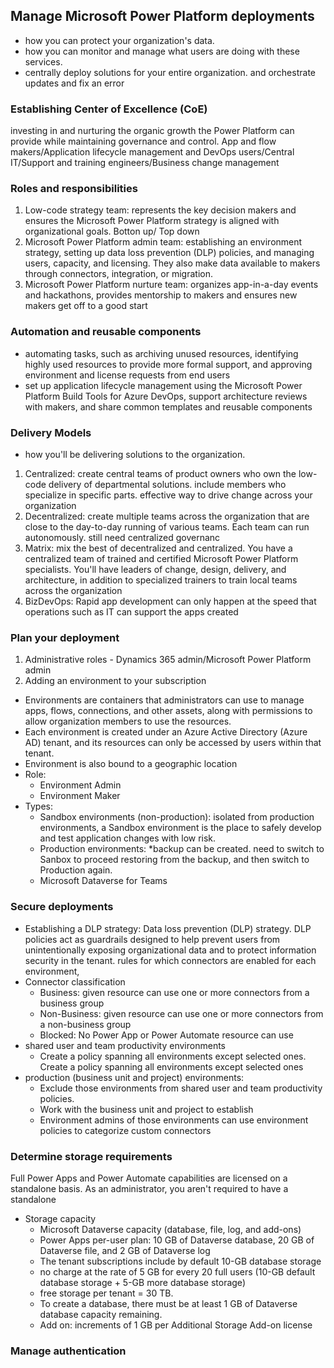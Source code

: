 ## Manage Microsoft Power Platform deployments
- how you can protect your organization's data.
- how you can monitor and manage what users are doing with these services. 
- centrally deploy solutions for your entire organization. and orchestrate updates and fix an error

### Establishing Center of Excellence (CoE)
investing in and nurturing the organic growth the Power Platform can provide while maintaining governance and control.
App and flow makers/Application lifecycle management and DevOps users/Central IT/Support and training engineers/Business change management

### Roles and responsibilities
1. Low-code strategy team: represents the key decision makers and ensures the Microsoft Power Platform strategy is aligned with organizational goals. Botton up/ Top down
2. Microsoft Power Platform admin team: establishing an environment strategy, setting up data loss prevention (DLP) policies, and managing users, capacity, and licensing. They also make data available to makers through connectors, integration, or migration.
3. Microsoft Power Platform nurture team: organizes app-in-a-day events and hackathons, provides mentorship to makers and ensures new makers get off to a good start

### Automation and reusable components
- automating tasks, such as archiving unused resources, identifying highly used resources to provide more formal support, and approving environment and license requests from end users
- set up application lifecycle management using the Microsoft Power Platform Build Tools for Azure DevOps, support architecture reviews with makers, and share common templates and reusable components

### Delivery Models
- how you'll be delivering solutions to the organization.
1. Centralized: create central teams of product owners who own the low-code delivery of departmental solutions. include members who specialize in specific parts. effective way to drive change across your organization
2. Decentralized: create multiple teams across the organization that are close to the day-to-day running of various teams. Each team can run autonomously. still need centralized governanc
3. Matrix:  mix the best of decentralized and centralized. You have a centralized team of trained and certified Microsoft Power Platform specialists. You'll have leaders of change, design, delivery, and architecture, in addition to specialized trainers to train local teams across the organization
4. BizDevOps: Rapid app development can only happen at the speed that operations such as IT can support the apps created

### Plan your deployment
1. Administrative roles - Dynamics 365 admin/Microsoft Power Platform admin
2. Adding an environment to your subscription
  - Environments are containers that administrators can use to manage apps, flows, connections, and other assets, along with permissions to allow organization members to use the resources.
  - Each environment is created under an Azure Active Directory (Azure AD) tenant, and its resources can only be accessed by users within that tenant.
  - Environment is also bound to a geographic location
  - Role:
      - Environment Admin
      - Environment Maker
   - Types:
      - Sandbox environments (non-production): isolated from production environments, a Sandbox environment is the place to safely develop and test application changes with low risk.
      - Production environments: *backup can be created. need to switch to Sanbox to proceed restoring from the backup, and then switch to Production again.
      - Microsoft Dataverse for Teams
    
### Secure deployments
- Establishing a DLP strategy:  Data loss prevention (DLP) strategy. DLP policies act as guardrails designed to help prevent users from unintentionally exposing organizational data and to protect information security in the tenant. rules for which connectors are enabled for each environment,
- Connector classification
    - Business: given resource can use one or more connectors from a business group
    - Non-Business: given resource can use one or more connectors from a non-business group
    - Blocked: No Power App or Power Automate resource can use
-  shared user and team productivity environments
    - Create a policy spanning all environments except selected ones. Create a policy spanning all environments except selected ones
-  production (business unit and project) environments:
    - Exclude those environments from shared user and team productivity policies.
    - Work with the business unit and project to establish
    - Environment admins of those environments can use environment policies to categorize custom connectors

### Determine storage requirements
Full Power Apps and Power Automate capabilities are licensed on a standalone basis.  As an administrator, you aren't required to have a standalone 
- Storage capacity
    - Microsoft Dataverse capacity (database, file, log, and add-ons)
    - Power Apps per-user plan: 10 GB of Dataverse database, 20 GB of Dataverse file, and 2 GB of Dataverse log
    - The tenant subscriptions include by default 10-GB database storage
    - no charge at the rate of 5 GB for every 20 full users (10-GB default database storage + 5-GB more database storage)
    - free storage per tenant = 30 TB.
    - To create a database, there must be at least 1 GB of Dataverse database capacity remaining.
    - Add on: increments of 1 GB per Additional Storage Add-on license
 
### Manage authentication
